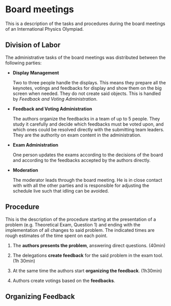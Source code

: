 # Board meetings

This is a description of the tasks and procedures during the board meetings of an International Physics Olympiad.

## Division of Labor
The administrative tasks of the board meetings was distributed between the following parties:

* **Display Management**

  Two to three people handle the displays. This means they prepare all the keynotes, votings and feedbacks for display and show them on the big screen when needed. They do not create said objects. This is handled by *Feedback and Voting Administration*.

* **Feedback and Voting Administration**

  The authors organize the feedbacks in a team of up to 5 people. They study it carefully and decide which feedbacks must be voted upon, and which ones could be resolved directly with the submitting team leaders. They are the authority on exam content in the administration.

* **Exam Administration**

  One person updates the exams according to the decisions of the board and according to the feedbacks accepted by the authors directly.

* **Moderation**

  The moderator leads through the board meeting. He is in close contact with with all the other parties and is responsible for adjusting the schedule live such that idling can be avoided.



## Procedure

This is the description of the procedure starting at the presentation of a problem (e.g. Theoretical Exam, Question 1) and ending with the implementation of all changes to said problem. The indicated times are rough estimates of the time spent on each point.

1. The **authors presents the problem**, answering direct questions. (40min)
2. The delegations **create feedback** for the said problem in the exam tool. (1h 30min)
3. At the same time the authors start **organizing the feedback**. (1h30min)

4. Authors create votings based on the **feedbacks**.


## Organizing Feedback
